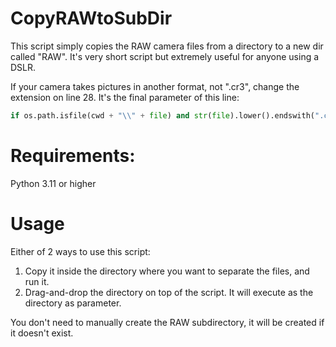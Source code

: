 # CopyRAWtoSubDir
This script simply copies the RAW camera files from a directory to a new dir called "RAW". It's very short script but extremely useful for anyone using a DSLR.

If your camera takes pictures in another format, not ".cr3", change the extension on line 28. It's the final parameter of this line:
```python
if os.path.isfile(cwd + "\\" + file) and str(file).lower().endswith(".cr3"):
```

# Requirements:
Python 3.11 or higher

# Usage
Either of 2 ways to use this script:
1. Copy it inside the directory where you want to separate the files, and run it.
2. Drag-and-drop the directory on top of the script. It will execute as the directory as parameter.

You don't need to manually create the RAW subdirectory, it will be created if it doesn't exist.
